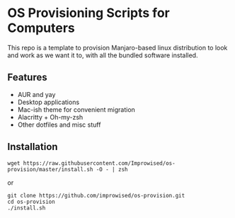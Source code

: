 # OS Provisioning Scripts for Computers

This repo is a template to provision Manjaro-based linux distribution to look and work as we want it to, with all the bundled software installed.

## Features

* AUR and yay
* Desktop applications
* Mac-ish theme for convenient migration
* Alacritty + Oh-my-zsh
* Other dotfiles and misc stuff

## Installation

```
wget https://raw.githubusercontent.com/Improwised/os-provision/master/install.sh -O - | zsh
```
or

```
git clone https://github.com/improwised/os-provision.git
cd os-provision
./install.sh
```
